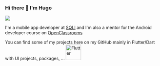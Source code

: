 ### Hi there 👋  I'm Hugo

<a href="https://twitter.com/huextrat">
  <img src="https://img.shields.io/badge/follow%20me-twitter-green?style=for-the-badge">
</a>

I'm a mobile app developer at [SQLI](https://sqli.com/) and I'm also a mentor for the Android developer course on [OpenClassrooms](https://openclassrooms.com/)

You can find some of my projects here on my GitHub mainly in Flutter/Dart with UI projects, packages, ... <img src="https://cdn.worldvectorlogo.com/logos/flutter-logo.svg" alt="Flutter" width="50" height="50">
